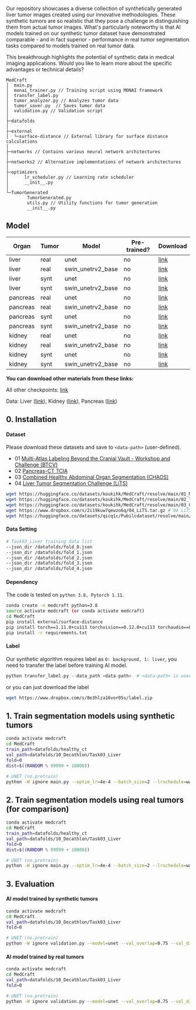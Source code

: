 Our repository showcases a diverse collection of synthetically generated liver tumor images created using our innovative methodologies. These synthetic tumors are so realistic that they pose a challenge in distinguishing them from actual tumor images. What's particularly noteworthy is that AI models trained on our synthetic tumor dataset have demonstrated comparable - and in fact superior - performance in real tumor segmentation tasks compared to models trained on real tumor data.

This breakthrough highlights the potential of synthetic data in medical imaging applications. Would you like to learn more about the specific advantages or technical details?

```
MedCraft
│  main.py
│  monai_trainer.py // Training script using MONAI framework
│  transfer_label.py
│  tumor_analyzer.py // Analyzes tumor data
│  tumor_saver.py  // Saves tumor data
│  validation.py // Validation script
│
├─datafolds
│
├─external
│  └─surface-distance // External library for surface distance calculations
│
├─networks // Contains various neural network architectures
│
├─networks2 // Alternative implementations of network architectures
│
├─optimizers
│      lr_scheduler.py // Learning rate scheduler
│      __init__.py
│
└─TumorGenerated
        TumorGenerated.py
        utils.py // Utility functions for tumor generation
        __init__.py
```

## Model

| Organ    | Tumor | Model             | Pre-trained? | Download                                                     |
| -------- | ----- | ----------------- | ------------ | ------------------------------------------------------------ |
| liver    | real  | unet              | no           | [link](https://huggingface.co/MrGiovanni/Pixel2Cancer/tree/main/liver/real/real.liver.no_pretrain.unet) |
| liver    | real  | swin_unetrv2_base | no           | [link](https://huggingface.co/MrGiovanni/Pixel2Cancer/tree/main/liver/real/real.liver.no_pretrain.swin_unetrv2_base) |
| liver    | synt  | unet              | no           | [link](https://huggingface.co/MrGiovanni/Pixel2Cancer/tree/main/liver/synt/synt.liver.no_pretrain.unet) |
| liver    | synt  | swin_unetrv2_base | no           | [link](https://huggingface.co/MrGiovanni/Pixel2Cancer/tree/main/liver/synt/synt.liver.no_pretrain.swin_unetrv2_base) |
| pancreas | real  | unet              | no           | [link](https://huggingface.co/MrGiovanni/Pixel2Cancer/tree/main/pancreas/real/real.pancreas.no_pretrain.unet) |
| pancreas | real  | swin_unetrv2_base | no           | [link](https://huggingface.co/MrGiovanni/Pixel2Cancer/tree/main/pancreas/real/real.pancreas.no_pretrain.swin_unetrv2_base) |
| pancreas | synt  | unet              | no           | [link](https://huggingface.co/MrGiovanni/Pixel2Cancer/tree/main/pancreas/synt/synt.pancreas.no_pretrain.unet) |
| pancreas | synt  | swin_unetrv2_base | no           | [link](https://huggingface.co/MrGiovanni/Pixel2Cancer/tree/main/pancreas/synt/synt.pancreas.no_pretrain.swin_unetrv2_base) |
| kidney   | real  | unet              | no           | [link](https://huggingface.co/MrGiovanni/Pixel2Cancer/tree/main/kidney/real/real.kidney.no_pretrain.unet) |
| kidney   | real  | swin_unetrv2_base | no           | [link](https://huggingface.co/MrGiovanni/Pixel2Cancer/tree/main/kidney/real/real.kidney.no_pretrain.swin_unetrv2_base) |
| kidney   | synt  | unet              | no           | [link](https://huggingface.co/MrGiovanni/Pixel2Cancer/tree/main/kidney/synt/synt.kidney.no_pretrain.unet) |
| kidney   | synt  | swin_unetrv2_base | no           | [link](https://huggingface.co/MrGiovanni/Pixel2Cancer/tree/main/kidney/synt/synt.kidney.no_pretrain.swin_unetrv2_base) |

**You can download other materials from these links:**

All other checkpoints: [link](https://huggingface.co/MrGiovanni/Pixel2Cancer/tree/main)

Data: Liver ([link](https://www.dropbox.com/scl/fi/ulok1xpk5e6nzicfipqxd/04_LiTS.tar.gz?rlkey=amo7x516if5m85x13q2iddgpj&dl=0)), Kidney ([link](https://www.dropbox.com/scl/fi/i7gzoocjnxyrqiavwuwp1/05_KiTS.tar.gz?rlkey=02mxa8f9sabcpe1858ww9580o&dl=0)), Pancreas ([link](https://www.dropbox.com/scl/fi/p35mz72vnvc01epdhr95r/Task07_Pancreas.tar.gz?rlkey=9z6grnqt6dpmh5yzz299g3wqx&dl=0))

## 0. Installation

#### Dataset

Please download these datasets and save to `<data-path>` (user-defined).

- 01 [Multi-Atlas Labeling Beyond the Cranial Vault - Workshop and Challenge (BTCV)](https://www.synapse.org/#!Synapse:syn3193805/wiki/89480)
- 02 [Pancreas-CT TCIA](https://wiki.cancerimagingarchive.net/display/Public/Pancreas-CT)
- 03 [Combined Healthy Abdominal Organ Segmentation (CHAOS)](https://chaos.grand-challenge.org/)
- 04 [Liver Tumor Segmentation Challenge (LiTS)](https://competitions.codalab.org/competitions/17094)

```bash
wget https://huggingface.co/datasets/koukihk/MedCraft/resolve/main/01_Multi-Atlas_Labeling.tar.gz?download=true # 01 Multi-Atlas_Labeling.tar.gz (1.53 GB)
wget https://huggingface.co/datasets/koukihk/MedCraft/resolve/main/02_TCIA_Pancreas-CT.tar.gz?download=true # 02 TCIA_Pancreas-CT.tar.gz (7.51 GB)
wget https://huggingface.co/datasets/koukihk/MedCraft/resolve/main/03_CHAOS.tar.gz?download=true # 03 CHAOS.tar.gz (925.3 MB)
wget https://www.dropbox.com/s/2i19kuw7qewzo6q/04_LiTS.tar.gz # 04 LiTS.tar.gz (17.42 GB)
wget https://huggingface.co/datasets/qicq1c/Pubilcdataset/resolve/main/10_Decathlon/Task03_Liver.tar.gz?download=true # Task03_Liver.tar.gz (28.7 GB)
```

#### Data Setting

```bash
# Task03_Liver training data list
--json_dir /datafolds/fold_0.json
--json_dir /datafolds/fold_1.json
--json_dir /datafolds/fold_2.json
--json_dir /datafolds/fold_3.json
--json_dir /datafolds/fold_4.json
```

#### Dependency

The code is tested on `python 3.8, Pytorch 1.11`.

```bash
conda create -n medcraft python=3.8
source activate medcraft (or conda activate medcraft)
cd MedCraft
pip install external/surface-distance
pip install torch==1.11.0+cu113 torchvision==0.12.0+cu113 torchaudio==0.11.0 --extra-index-url https://download.pytorch.org/whl/cu113
pip install -r requirements.txt
```

#### Label

Our synthetic algorithm requires label as `0: background, 1: liver`, you need to transfer the label before training AI model.

```python
python transfer_label.py --data_path <data-path>  # <data-path> is user-defined data path to save datasets
```

or you can just download the label

```bash
wget https://www.dropbox.com/s/8e3hlza16vor05s/label.zip
```

## 1. Train segmentation models using synthetic tumors

```bash
conda activate medcraft
cd MedCraft
train_path=datafolds/healthy_ct
val_path=datafolds/10_Decathlon/Task03_Liver
fold=0
dist=$((RANDOM % 99999 + 10000))

# UNET (no.pretrain)
python -W ignore main.py --optim_lr=4e-4 --batch_size=2 --lrschedule=warmup_cosine --optim_name=adamw --model_name=unet --val_every=200 --max_epochs=4000 --save_checkpoint --workers=2 --noamp --distributed --dist-url=tcp://127.0.0.1:$dist --cache_num=200 --val_overlap=0.5 --syn --ellipsoid --logdir="runs/synt.no_pretrain.unet$fold" --train_dir $train_path --val_dir $val_path --json_dir datafolds/fold_$fold.json
```

## 2. Train segmentation models using real tumors (for comparison)

```bash
conda activate medcraft
cd MedCraft
train_path=datafolds/healthy_ct
val_path=datafolds/10_Decathlon/Task03_Liver
fold=0
dist=$((RANDOM % 99999 + 10000))

# UNET (no.pretrain)
python -W ignore main.py --optim_lr=4e-4 --batch_size=2 --lrschedule=warmup_cosine --optim_name=adamw --model_name=unet --val_every=200 --max_epochs=4000 --save_checkpoint --workers=2 --noamp --distributed --dist-url=tcp://127.0.0.1:$dist --cache_num=200 --val_overlap=0.5 --logdir="runs/real.no_pretrain.unet$fold" --train_dir $train_path --val_dir $val_path --json_dir datafolds/gmm_fold_$fold.json
```

## 3. Evaluation

#### AI model trained by synthetic tumors

```bash
conda activate medcraft
cd MedCraft
val_path=datafolds/10_Decathlon/Task03_Liver
fold=0

# UNET (no.pretrain)
python -W ignore validation.py --model=unet --val_overlap=0.75 --val_dir $val_path --json_dir datafolds/fold_$fold.json --log_dir runs/synt.no_pretrain.unet$fold --save_dir outs
```

#### AI model trained by real tumors

```bash
conda activate medcraft
cd MedCraft
val_path=datafolds/10_Decathlon/Task03_Liver
fold=0

# UNET (no.pretrain)
python -W ignore validation.py --model=unet --val_overlap=0.75 --val_dir $val_path --json_dir datafolds/gmm_fold_$fold.json --log_dir runs/real.no_pretrain.unet$fold --save_dir outs
```
